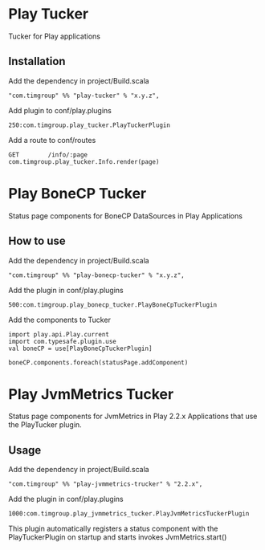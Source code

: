 Play Tucker
===========

Tucker for Play applications

Installation
------------

Add the dependency in project/Build.scala

    "com.timgroup" %% "play-tucker" % "x.y.z",

Add plugin to conf/play.plugins

    250:com.timgroup.play_tucker.PlayTuckerPlugin

Add a route to conf/routes

    GET        /info/:page        com.timgroup.play_tucker.Info.render(page)








Play BoneCP Tucker
==================

Status page components for BoneCP DataSources in Play Applications

How to use
----------

Add the dependency in project/Build.scala

    "com.timgroup" %% "play-bonecp-tucker" % "x.y.z",

Add the plugin in conf/play.plugins

    500:com.timgroup.play_bonecp_tucker.PlayBoneCpTuckerPlugin

Add the components to Tucker

    import play.api.Play.current
    import com.typesafe.plugin.use
    val boneCP = use[PlayBoneCpTuckerPlugin]

    boneCP.components.foreach(statusPage.addComponent)


Play JvmMetrics Tucker
==================

Status page components for JvmMetrics in Play 2.2.x Applications that use the PlayTucker plugin.

Usage
----------

Add the dependency in project/Build.scala

    "com.timgroup" %% "play-jvmmetrics-trucker" % "2.2.x",

Add the plugin in conf/play.plugins

    1000:com.timgroup.play_jvmmetrics_tucker.PlayJvmMetricsTuckerPlugin

This plugin automatically registers a status component with the PlayTuckerPlugin on startup and starts invokes JvmMetrics.start()
